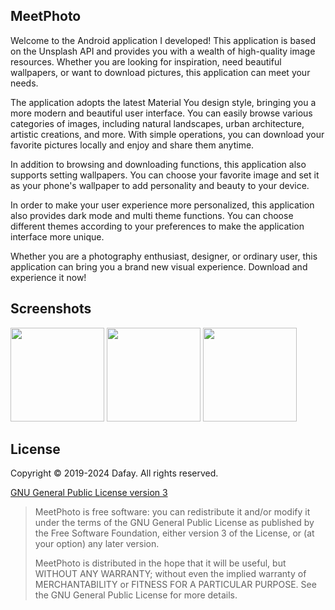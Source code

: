 

## MeetPhoto
Welcome to the Android application I developed! This application is based on the Unsplash API and provides you with a wealth of high-quality image resources. Whether you are looking for inspiration, need beautiful wallpapers, or want to download pictures, this application can meet your needs.

The application adopts the latest Material You design style, bringing you a more modern and beautiful user interface. You can easily browse various categories of images, including natural landscapes, urban architecture, artistic creations, and more. With simple operations, you can download your favorite pictures locally and enjoy and share them anytime.

In addition to browsing and downloading functions, this application also supports setting wallpapers. You can choose your favorite image and set it as your phone's wallpaper to add personality and beauty to your device.

In order to make your user experience more personalized, this application also provides dark mode and multi theme functions. You can choose different themes according to your preferences to make the application interface more unique.

Whether you are a photography enthusiast, designer, or ordinary user, this application can bring you a brand new visual experience. Download and experience it now!

## Screenshots
<a href="https://github.com/idea007/MeetPhoto/master/assets/screen1.png"><img src="assets/screen1.png" width="150px"/></a>
<a href="https://github.com/idea007/MeetPhoto/master/assets/screen2.png"><img src="assets/screen2.png" width="150px"/></a>
<a href="https://github.com/idea007/MeetPhoto/master/assets/screen3.png"><img src="assets/screen3.png" width="150px"/></a>

## License

Copyright &copy; 2019-2024 Dafay. All rights reserved.

[GNU General Public License version 3](https://www.gnu.org/licenses/gpl.txt)

> MeetPhoto is free software: you can redistribute it and/or modify it under the terms of the GNU General Public License as published by the Free Software Foundation, either version 3 of the License, or (at your option) any later version.
>
> MeetPhoto is distributed in the hope that it will be useful, but WITHOUT ANY WARRANTY; without even the implied warranty of MERCHANTABILITY or FITNESS FOR A PARTICULAR PURPOSE. See the GNU General Public License for more details.